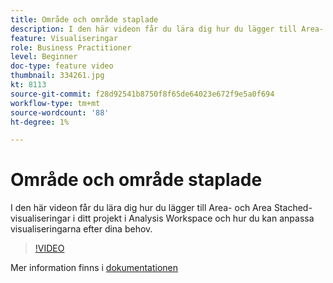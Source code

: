 ```yaml
---
title: Område och område staplade
description: I den här videon får du lära dig hur du lägger till Area- och Area Stached-visualiseringar i ditt projekt i Analysis Workspace och hur du kan anpassa visualiseringarna efter dina behov.
feature: Visualiseringar
role: Business Practitioner
level: Beginner
doc-type: feature video
thumbnail: 334261.jpg
kt: 8113
source-git-commit: f28d92541b8750f8f65de64023e672f9e5a0f694
workflow-type: tm+mt
source-wordcount: '88'
ht-degree: 1%

---
```



# Område och område staplade

I den här videon får du lära dig hur du lägger till Area- och Area Stached-visualiseringar i ditt projekt i Analysis Workspace och hur du kan anpassa visualiseringarna efter dina behov.

>[!VIDEO](https://video.tv.adobe.com/v/334261/?quality=12&learn=on)

Mer information finns i [dokumentationen](https://experienceleague.adobe.com/docs/analytics/analyze/analysis-workspace/visualizations/area.html?lang=en#)
